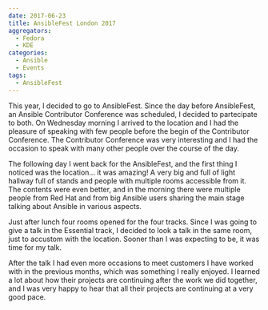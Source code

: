 ```yaml
---
date: 2017-06-23
title: AnsibleFest London 2017
aggregators:
  - Fedora
  - KDE
categories:
  - Ansible
  - Events
tags:
  - AnsibleFest
---
```


This year, I decided to go to AnsibleFest.
Since the day before AnsibleFest, an Ansible Contributor Conference was scheduled, I decided to partecipate to both.
On Wednesday morning I arrived to the location and I had the pleasure of speaking with few people before the begin of the Contributor Conference.
The Contributor Conference was very interesting and I had the occasion to speak with many other people over the course of the day.

The following day I went back for the AnsibleFest, and the first thing I noticed was the location... it was amazing!
A very big and full of light hallway full of stands and people with multiple rooms accessible from it.
The contents were even better, and in the morning there were multiple people from Red Hat and from big Ansible users sharing the main stage talking about Ansible in various aspects.

Just after lunch four rooms opened for the four tracks.
Since I was going to give a talk in the Essential track, I decided to look a talk in the same room, just to accustom with the location.
Sooner than I was expecting to be, it was time for my talk.

After the talk I had even more occasions to meet customers I have worked with in the previous months, which was something I really enjoyed.
I learned a lot about how their projects are continuing after the work we did together, and I was very happy to hear that all their projects are continuing at a very good pace.
